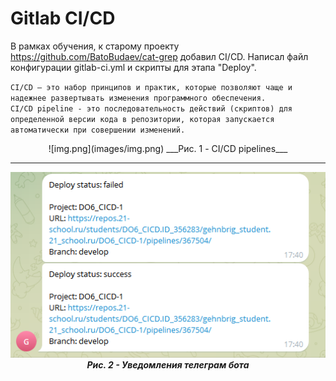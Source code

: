 # Gitlab CI/CD

В рамках обучения, к старому проекту https://github.com/BatoBudaev/cat-grep добавил CI/CD. Написал файл конфигурации gitlab-ci.yml и скрипты для этапа "Deploy".

``CI/CD — это набор принципов и практик, которые позволяют чаще и надежнее развертывать изменения программного обеспечения.``  
``CI/CD pipeline - это последовательность действий (скриптов) для определенной версии кода в репозитории, которая запускается автоматически при совершении изменений.``  
<center>
![img.png](images/img.png)  
___Рис. 1 - CI/CD pipelines___  
 
___
![img_1.png](images/img_1.png)  
___Рис. 2 - Уведомления телеграм бота___  
</center>
